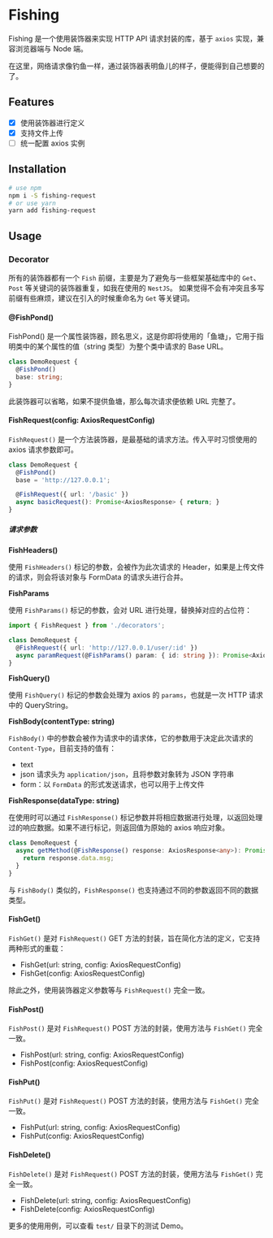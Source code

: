 # Fishing

Fishing 是一个使用装饰器来实现 HTTP API 请求封装的库，基于 `axios` 实现，兼容浏览器端与 Node 端。

在这里，网络请求像钓鱼一样，通过装饰器表明鱼儿的样子，便能得到自己想要的了。

## Features

- [x] 使用装饰器进行定义
- [x] 支持文件上传
- [ ] 统一配置 axios 实例

## Installation

```bash
# use npm
npm i -S fishing-request
# or use yarn
yarn add fishing-request
```

## Usage

### Decorator

所有的装饰器都有一个 `Fish` 前缀，主要是为了避免与一些框架基础库中的 `Get`、`Post` 等关键词的装饰器重复，如我在使用的 `NestJS`。
如果觉得不会有冲突且多写前缀有些麻烦，建议在引入的时候重命名为 `Get` 等关键词。

#### @FishPond()

FishPond() 是一个属性装饰器，顾名思义，这是你即将使用的「鱼塘」，它用于指明类中的某个属性的值（string 类型）为整个类中请求的 Base URL。

```typescript
class DemoRequest {
  @FishPond()
  base: string;
}
```

此装饰器可以省略，如果不提供鱼塘，那么每次请求便依赖 URL 完整了。

#### FishRequest(config: AxiosRequestConfig)

`FishRequest()` 是一个方法装饰器，是最基础的请求方法。传入平时习惯使用的 axios 请求参数即可。

```typescript
class DemoRequest {
  @FishPond()
  base = 'http://127.0.0.1';

  @FishRequest({ url: '/basic' })
  async basicRequest(): Promise<AxiosResponse> { return; }
}
```

##### 请求参数

**FishHeaders()**

使用 `FishHeaders()` 标记的参数，会被作为此次请求的 Header，如果是上传文件的请求，则会将该对象与 FormData 的请求头进行合并。

**FishParams**

使用 `FishParams()` 标记的参数，会对 URL 进行处理，替换掉对应的占位符：

```typescript
import { FishRequest } from './decorators';

class DemoRequest {
  @FishRequest({ url: 'http://127.0.0.1/user/:id' })
  async paramRequest(@FishParams() param: { id: string }): Promise<AxiosResponse> { return; }
}
```

**FishQuery()**

使用 `FishQuery()` 标记的参数会处理为 axios 的 `params`，也就是一次 HTTP 请求中的 QueryString。

**FishBody(contentType: string)**

`FishBody()` 中的参数会被作为请求中的请求体，它的参数用于决定此次请求的 `Content-Type`，目前支持的值有：

- text 
- json 请求头为 `application/json`，且将参数对象转为 JSON 字符串
- form：以 `FormData` 的形式发送请求，也可以用于上传文件

**FishResponse(dataType: string)**

在使用时可以通过 `FishResponse()` 标记参数并将相应数据进行处理，以返回处理过的响应数据。如果不进行标记，则返回值为原始的 axios 响应对象。

```typescript
class DemoRequest {
  async getMethod(@FishResponse() response: AxiosResponse<any>): Promise<string> {
    return response.data.msg;
  }
}
```

与 `FishBody()` 类似的，`FishResponse()` 也支持通过不同的参数返回不同的数据类型。

#### FishGet()

`FishGet()` 是对 `FishRequest()` GET 方法的封装，旨在简化方法的定义，它支持两种形式的重载：

- FishGet(url: string, config: AxiosRequestConfig)
- FishGet(config: AxiosRequestConfig)

除此之外，使用装饰器定义参数等与 `FishRequest()` 完全一致。

#### FishPost()

`FishPost()` 是对 `FishRequest()` POST 方法的封装，使用方法与 `FishGet()` 完全一致。

- FishPost(url: string, config: AxiosRequestConfig)
- FishPost(config: AxiosRequestConfig)

#### FishPut()

`FishPut()` 是对 `FishRequest()` POST 方法的封装，使用方法与 `FishGet()` 完全一致。

- FishPut(url: string, config: AxiosRequestConfig)
- FishPut(config: AxiosRequestConfig)

#### FishDelete()

`FishDelete()` 是对 `FishRequest()` POST 方法的封装，使用方法与 `FishGet()` 完全一致。

- FishDelete(url: string, config: AxiosRequestConfig)
- FishDelete(config: AxiosRequestConfig)


更多的使用用例，可以查看 `test/` 目录下的测试 Demo。
